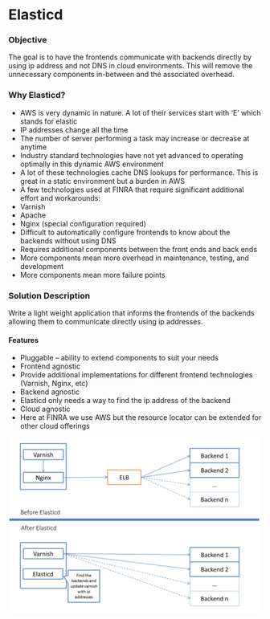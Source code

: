 # Elasticd 

### Objective
The goal is to have the frontends communicate with backends directly by using ip address and not DNS in cloud environments.  This will remove the unnecessary components in-between and the associated overhead.  

### Why Elasticd?
*	AWS is very dynamic in nature.  A lot of their services start with ‘E’ which stands for elastic
  *	IP addresses change all the time
  *	The number of server performing a task may increase or decrease at anytime
*	Industry standard technologies have not yet advanced to operating optimally in this dynamic AWS environment
*	A lot of these technologies cache DNS lookups for performance.  This is great in a static environment but a burden in AWS
*	A few technologies used at FINRA that require significant additional effort and workarounds:
  *	Varnish
  *	Apache
  *	Nginx (special configuration required)
*	Difficult to automatically configure frontends to know about the backends without using DNS
*	Requires additional components between the front ends and back ends
  *	More components mean more overhead in maintenance, testing, and development
  *	More components mean more failure points 

### Solution Description
Write a light weight application that informs the frontends of the backends allowing them to communicate directly using ip addresses.  
#### Features
*	Pluggable – ability to extend components to suit your needs
*	Frontend agnostic 
  *	Provide additional implementations for different frontend technologies (Varnish, Nginx, etc)
*	Backend agnostic
  *	Elasticd only needs a way to find the ip address of the backend
*	Cloud agnostic
  *	Here at FINRA we use AWS but the resource locator can be extended for other cloud offerings

  ![Alt text](https://github.com/FINRAOS/Elasticd/blob/master/docs/img/elasticd.png?raw=true)

